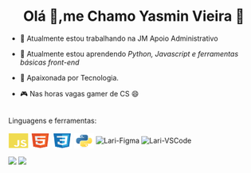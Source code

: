 <h1 align="center">Olá 👋,me Chamo Yasmin Vieira 🚀</h1>

- 🔭 Atualmente estou trabalhando na JM Apoio Administrativo

- 🌱 Atualmente estou aprendendo *Python, Javascript e ferramentas básicas front-end*

- 💖 Apaixonada por Tecnologia.

- :video_game: Nas horas vagas gamer de CS 😄

<br>
 Linguagens e ferramentas:
 
 <div style="display: inline_block"><br>
   <img align="center" alt="Lari-Js" height="30" width="40" src="https://raw.githubusercontent.com/devicons/devicon/master/icons/javascript/javascript-plain.svg">
   <img align="center" alt="Lari-HTML" height="30" width="40" src="https://raw.githubusercontent.com/devicons/devicon/master/icons/html5/html5-original.svg">
   <img align="center" alt="Lari-CSS" height="30" width="40" src="https://raw.githubusercontent.com/devicons/devicon/master/icons/css3/css3-original.svg">
   <img align="center" alt="Lari-Python" height="30" width="40" src="https://raw.githubusercontent.com/devicons/devicon/master/icons/python/python-original.svg">
   <img align="center" alt="Lari-Figma" height="30" width="40" src="https://cdn.jsdelivr.net/gh/devicons/devicon/icons/figma/figma-original.svg">
   <img align="center" alt="Lari-VSCode" height="30" width="40" src="https://cdn.jsdelivr.net/gh/devicons/devicon/icons/vscode/vscode-original.svg">
</div>

<br>
<div> 
  <a href="https://www.linkedin.com/in/yasmin-vieira-b68641213/" target="_blank"><img src="https://img.shields.io/badge/-LinkedIn-%230077B5?style=for-the-badge&logo=linkedin&logoColor=white" target="_blank"></a>
  <a href = "mailto:yasmin.mima17@gmail.com"><img src="https://img.shields.io/badge/-Gmail-%23333?style=for-the-badge&logo=gmail&logoColor=white" target="_blank"></a>
